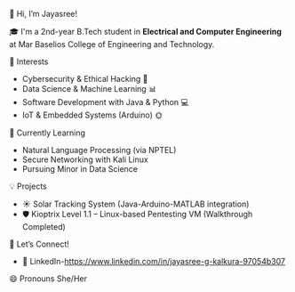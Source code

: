 👋 Hi, I’m Jayasree!

🎓 I'm a 2nd-year B.Tech student in **Electrical and Computer Engineering** at Mar Baselios College of Engineering and Technology.

 👀 Interests
- Cybersecurity & Ethical Hacking 🔐
- Data Science & Machine Learning 📊
- Software Development with Java & Python 💻
- IoT & Embedded Systems (Arduino) 🌞

 🌱 Currently Learning
- Natural Language Processing (via NPTEL)
- Secure Networking with Kali Linux
- Pursuing Minor in Data Science

 💡 Projects
- ☀️ Solar Tracking System (Java-Arduino-MATLAB integration)
- 🛡️ Kioptrix Level 1.1 – Linux-based Pentesting VM (Walkthrough Completed)

🤝 Let’s Connect!

- 🔗 LinkedIn-https://www.linkedin.com/in/jayasree-g-kalkura-97054b307

 😄 Pronouns
She/Her


<!---
jayasree1805/jayasree1805 is a ✨ special ✨ repository because its `README.md` (this file) appears on your GitHub profile.
You can click the Preview link to take a look at your changes.
--->
